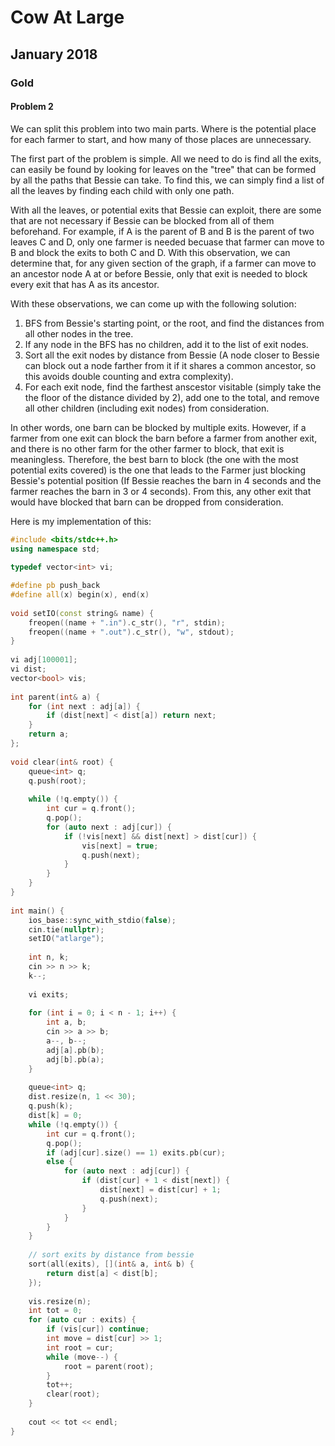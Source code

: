   
# Cow At Large
  
## January 2018
  
### Gold
  
#### Problem 2
  
We can split this problem into two main parts. Where is the potential place for each farmer to start, and how many of those places are unnecessary.
  
The first part of the problem is simple. All we need to do is find all the exits, can easily be found by looking for leaves on the "tree" that can be formed by all the paths that Bessie can take. To find this, we can simply find a list of all the leaves by finding each child with only one path.
  
With all the leaves, or potential exits that Bessie can exploit, there are some that are not necessary if Bessie can be blocked from all of them beforehand. For example, if A is the parent of B and B is the parent of two leaves C and D, only one farmer is needed becuase that farmer can move to B and block the exits to both C and D. With this observation, we can determine that, for any given section of the graph, if a farmer can move to an ancestor node A at or before Bessie, only that exit is needed to block every exit that has A as its ancestor.
  
With these observations, we can come up with the following solution:
  
1. BFS from Bessie's starting point, or the root, and find the distances from all other nodes in the tree.
2. If any node in the BFS has no children, add it to the list of exit nodes.
3. Sort all the exit nodes by distance from Bessie (A node closer to Bessie can block out a node farther from it if it shares a common ancestor, so this avoids double counting and extra complexity).
4. For each exit node, find the farthest anscestor visitable (simply take the the floor of the distance divided by 2), add one to the total, and remove all other children (including exit nodes) from consideration.
  
In other words, one barn can be blocked by multiple exits. However, if a farmer from one exit can block the barn before a farmer from another exit, and there is no other farm for the other farmer to block, that exit is meaningless. Therefore, the best barn to block (the one with the most potential exits covered) is the one that leads to the Farmer just blocking Bessie's potential position (If Bessie reaches the barn in 4 seconds and the farmer reaches the barn in 3 or 4 seconds). From this, any other exit that would have blocked that barn can be dropped from consideration.
  
Here is my implementation of this:
  
```cpp
#include <bits/stdc++.h>
using namespace std;
  
typedef vector<int> vi;

#define pb push_back
#define all(x) begin(x), end(x)
  
void setIO(const string& name) {
    freopen((name + ".in").c_str(), "r", stdin);
    freopen((name + ".out").c_str(), "w", stdout);
}
  
vi adj[100001];
vi dist;
vector<bool> vis;
  
int parent(int& a) {
    for (int next : adj[a]) {
        if (dist[next] < dist[a]) return next;
    }
    return a;
};
  
void clear(int& root) {
    queue<int> q;
    q.push(root);
  
    while (!q.empty()) {
        int cur = q.front();
        q.pop();
        for (auto next : adj[cur]) {
            if (!vis[next] && dist[next] > dist[cur]) {
                vis[next] = true;
                q.push(next);
            }
        }
    }
}
  
int main() {
    ios_base::sync_with_stdio(false);
    cin.tie(nullptr);
    setIO("atlarge");
  
    int n, k;
    cin >> n >> k;
    k--;
  
    vi exits;
  
    for (int i = 0; i < n - 1; i++) {
        int a, b;
        cin >> a >> b;
        a--, b--;
        adj[a].pb(b);
        adj[b].pb(a);
    }
  
    queue<int> q;
    dist.resize(n, 1 << 30);
    q.push(k);
    dist[k] = 0;
    while (!q.empty()) {
        int cur = q.front();
        q.pop();
        if (adj[cur].size() == 1) exits.pb(cur);
        else {
            for (auto next : adj[cur]) {
                if (dist[cur] + 1 < dist[next]) {
                    dist[next] = dist[cur] + 1;
                    q.push(next);
                }
            }
        }
    }
  
    // sort exits by distance from bessie
    sort(all(exits), [](int& a, int& b) {
        return dist[a] < dist[b];
    });
  
    vis.resize(n);
    int tot = 0;
    for (auto cur : exits) {
        if (vis[cur]) continue;
        int move = dist[cur] >> 1;
        int root = cur;
        while (move--) {
            root = parent(root);
        }
        tot++;
        clear(root);  
    }
  
    cout << tot << endl;
}
```  
  